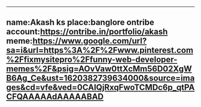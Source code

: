 ------
name:Akash ks
place:banglore
ontribe account:https://ontribe.in/portfolio/akash
meme:https://www.google.com/url?sa=i&url=https%3A%2F%2Fwww.pinterest.com%2Ffixmysitepro%2Ffunny-web-developer-memes%2F&psig=AOvVaw0ttXcMm56D02XgWB6Ag_Ce&ust=1620382739634000&source=images&cd=vfe&ved=0CAIQjRxqFwoTCMDc6p_qtPACFQAAAAAdAAAAABAD
------